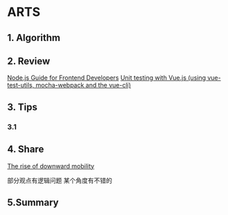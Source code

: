 # ARTS

## 1. Algorithm


## 2. Review
[Node.js Guide for Frontend Developers](https://blog.bloomca.me/2018/06/21/nodejs-guide-for-frontend-developers.html)
[Unit testing with Vue.js (using vue-test-utils, mocha-webpack and the vue-cli)](http://www.dotnetcurry.com/vuejs/1441/vuejs-unit-testing)
## 3. Tips


### 3.1


## 4. Share

[The rise of downward mobility](https://www.washingtonpost.com/opinions/upward-mobility-is-a-myth/2018/08/05/bb960ce4-972c-11e8-80e1-00e80e1fdf43_story.html?noredirect=on&utm_campaign=Wanqu%20Daily&utm_medium=website&utm_source=wanqu.co&utm_term=.b55486b2ee70)

部分观点有逻辑问题
某个角度有不错的


## 5.Summary

